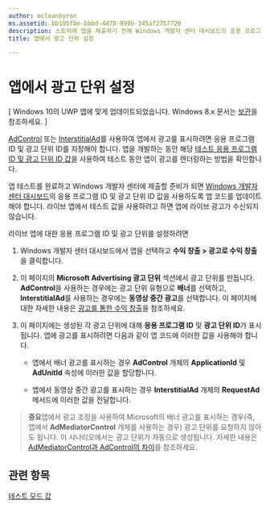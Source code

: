 ```yaml
---
author: mcleanbyron
ms.assetid: bb105fbe-bbbd-4d78-899b-345af2757720
description: 스토어에 앱을 제출하기 전에 Windows 개발자 센터 대시보드의 응용 프로그램 ID 및 광고 단위 ID 값을 앱에 추가하는 방법을 알아봅니다.
title: 앱에서 광고 단위 설정

---
```


# 앱에서 광고 단위 설정


\[ Windows 10의 UWP 앱에 맞게 업데이트되었습니다. Windows 8.x 문서는 [보관](http://go.microsoft.com/fwlink/p/?linkid=619132)을 참조하세요. \]

[AdControl](https://msdn.microsoft.com/library/windows/apps/microsoft.advertising.winrt.ui.adcontrol.aspx) 또는 [InterstitialAd](https://msdn.microsoft.com/library/windows/apps/microsoft.advertising.winrt.ui.interstitialad.aspx)를 사용하여 앱에서 광고를 표시하려면 응용 프로그램 ID 및 광고 단위 ID를 지정해야 합니다. 앱을 개발하는 동안 해당 [테스트 응용 프로그램 ID 및 광고 단위 ID 값](test-mode-values.md)을 사용하여 테스트 동안 앱이 광고를 렌더링하는 방법을 확인합니다.

앱 테스트를 완료하고 Windows 개발자 센터에 제출할 준비가 되면 [Windows 개발자 센터 대시보드](https://msdn.microsoft.com/library/windows/apps/mt170658.aspx)의 응용 프로그램 ID 및 광고 단위 ID 값을 사용하도록 앱 코드를 업데이트해야 합니다. 라이브 앱에서 테스트 값을 사용하려고 하면 앱에 라이브 광고가 수신되지 않습니다.

라이브 앱에 대한 응용 프로그램 ID 및 광고 단위를 설정하려면

1.  Windows 개발자 센터 대시보드에서 앱을 선택하고 **수익 창출 &gt; 광고로 수익 창출**을 클릭합니다.
2.  이 페이지의 **Microsoft Advertising 광고 단위** 섹션에서 광고 단위를 만듭니다. **AdControl**을 사용하는 경우에는 광고 단위 유형으로 **배너**를 선택하고, **InterstitialAd**를 사용하는 경우에는 **동영상 중간 광고**를 선택합니다. 이 페이지에 대한 자세한 내용은 [광고를 통한 수익 창출](../publish/monetize-with-ads.md)을 참조하세요.

3.  이 페이지에는 생성된 각 광고 단위에 대해 **응용 프로그램 ID** 및 **광고 단위 ID**가 표시됩니다. 앱에 광고를 표시하려면 다음과 같이 앱 코드에 이러한 값을 사용해야 합니다.

    * 앱에서 배너 광고를 표시하는 경우 **AdControl** 개체의 **ApplicationId** 및 **AdUnitId** 속성에 이러한 값을 할당합니다.

    * 앱에서 동영상 중간 광고를 표시하는 경우 **InterstitialAd** 개체의 **RequestAd** 메서드에 이러한 값을 전달합니다.

> **중요**앱에서 광고 조정을 사용하여 Microsoft의 배너 광고를 표시하는 경우(즉, 앱에서 **AdMediatorControl** 개체를 사용하는 경우) 광고 단위를 요청하지 않아도 됩니다. 이 시나리오에서는 광고 단위가 자동으로 생성됩니다. 자세한 내용은 [AdMediatorControl과 AdControl의 차이](what-is-the-difference-admediatorcontrol-or-adcontrol.md)를 참조하세요.

 

## 관련 항목

[테스트 모드 값](test-mode-values.md)


 

 


<!--HONumber=May16_HO2-->


